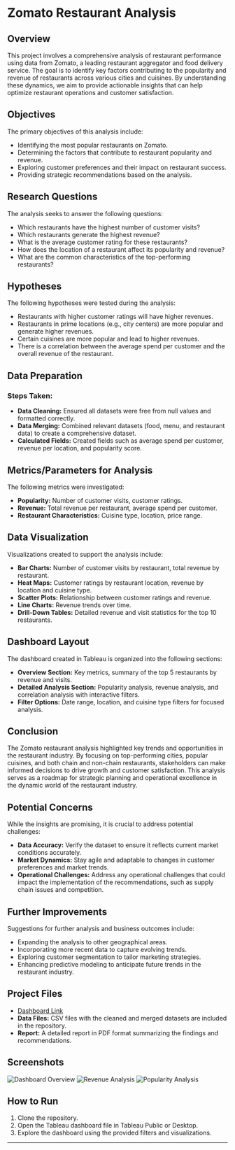 # Zomato Restaurant Analysis

## Overview

This project involves a comprehensive analysis of restaurant performance using data from Zomato, a leading restaurant aggregator and food delivery service. The goal is to identify key factors contributing to the popularity and revenue of restaurants across various cities and cuisines. By understanding these dynamics, we aim to provide actionable insights that can help optimize restaurant operations and customer satisfaction.

## Objectives

The primary objectives of this analysis include:
- Identifying the most popular restaurants on Zomato.
- Determining the factors that contribute to restaurant popularity and revenue.
- Exploring customer preferences and their impact on restaurant success.
- Providing strategic recommendations based on the analysis.

## Research Questions

The analysis seeks to answer the following questions:
- Which restaurants have the highest number of customer visits?
- Which restaurants generate the highest revenue?
- What is the average customer rating for these restaurants?
- How does the location of a restaurant affect its popularity and revenue?
- What are the common characteristics of the top-performing restaurants?

## Hypotheses

The following hypotheses were tested during the analysis:
- Restaurants with higher customer ratings will have higher revenues.
- Restaurants in prime locations (e.g., city centers) are more popular and generate higher revenues.
- Certain cuisines are more popular and lead to higher revenues.
- There is a correlation between the average spend per customer and the overall revenue of the restaurant.

## Data Preparation

### Steps Taken:
- **Data Cleaning:** Ensured all datasets were free from null values and formatted correctly.
- **Data Merging:** Combined relevant datasets (food, menu, and restaurant data) to create a comprehensive dataset.
- **Calculated Fields:** Created fields such as average spend per customer, revenue per location, and popularity score.

## Metrics/Parameters for Analysis

The following metrics were investigated:
- **Popularity:** Number of customer visits, customer ratings.
- **Revenue:** Total revenue per restaurant, average spend per customer.
- **Restaurant Characteristics:** Cuisine type, location, price range.

## Data Visualization

Visualizations created to support the analysis include:
- **Bar Charts:** Number of customer visits by restaurant, total revenue by restaurant.
- **Heat Maps:** Customer ratings by restaurant location, revenue by location and cuisine type.
- **Scatter Plots:** Relationship between customer ratings and revenue.
- **Line Charts:** Revenue trends over time.
- **Drill-Down Tables:** Detailed revenue and visit statistics for the top 10 restaurants.

## Dashboard Layout

The dashboard created in Tableau is organized into the following sections:
- **Overview Section:** Key metrics, summary of the top 5 restaurants by revenue and visits.
- **Detailed Analysis Section:** Popularity analysis, revenue analysis, and correlation analysis with interactive filters.
- **Filter Options:** Date range, location, and cuisine type filters for focused analysis.

## Conclusion

The Zomato restaurant analysis highlighted key trends and opportunities in the restaurant industry. By focusing on top-performing cities, popular cuisines, and both chain and non-chain restaurants, stakeholders can make informed decisions to drive growth and customer satisfaction. This analysis serves as a roadmap for strategic planning and operational excellence in the dynamic world of the restaurant industry.

## Potential Concerns

While the insights are promising, it is crucial to address potential challenges:
- **Data Accuracy:** Verify the dataset to ensure it reflects current market conditions accurately.
- **Market Dynamics:** Stay agile and adaptable to changes in customer preferences and market trends.
- **Operational Challenges:** Address any operational challenges that could impact the implementation of the recommendations, such as supply chain issues and competition.

## Further Improvements

Suggestions for further analysis and business outcomes include:
- Expanding the analysis to other geographical areas.
- Incorporating more recent data to capture evolving trends.
- Exploring customer segmentation to tailor marketing strategies.
- Enhancing predictive modeling to anticipate future trends in the restaurant industry.

## Project Files

- [Dashboard Link](https://public.tableau.com/views/ZamatoFinalFINALProject/ZAMATOFINALRESTAURANTANALYSIS?:language=en-US&:sid=&:redirect=auth&:display_count=n&:origin=viz_share_link)
- **Data Files:** CSV files with the cleaned and merged datasets are included in the repository.
- **Report:** A detailed report in PDF format summarizing the findings and recommendations.

## Screenshots

![Dashboard Overview](path_to_image) <!-- Replace with the correct image path -->
![Revenue Analysis](path_to_image) <!-- Replace with the correct image path -->
![Popularity Analysis](path_to_image) <!-- Replace with the correct image path -->

## How to Run

1. Clone the repository.
2. Open the Tableau dashboard file in Tableau Public or Desktop.
3. Explore the dashboard using the provided filters and visualizations.

---



